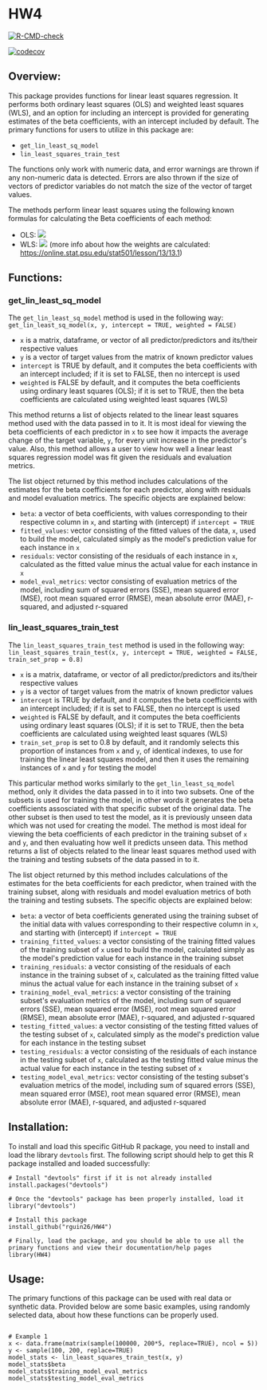 # HW4

<!-- badges: start -->
[![R-CMD-check](https://github.com/rguin26/HW4/workflows/R-CMD-check/badge.svg)](https://github.com/rguin26/HW4/actions)

[![codecov](https://codecov.io/gh/rguin26/HW4/branch/main/graph/badge.svg?token=KQI6EF8TYN)](https://codecov.io/gh/rguin26/HW4)
<!-- badges: end -->

## Overview:
This package provides functions for linear least squares regression. It performs both ordinary least squares (OLS) and weighted least squares (WLS), and an option for including an intercept is provided for generating estimates of the beta coefficients, with an intercept included by default. The primary functions for users to utilize in this package are:
  - `get_lin_least_sq_model`
  - `lin_least_squares_train_test`

The functions only work with numeric data, and error warnings are thrown if any non-numeric data is detected. Errors are also thrown if the size of vectors of predictor variables do not match the size of the vector of target values.

The methods perform linear least squares using the following known formulas for calculating the Beta coefficients of each method:
  - OLS: <img src="https://render.githubusercontent.com/render/math?math=\hat{\beta} = (X^{T}X)^{-1}X^{T}y">
  - WLS: <img src="https://render.githubusercontent.com/render/math?math=\hat{\beta} = (X^{T}WX)^{-1}X^{T}Wy"> (more info about how the weights are calculated: https://online.stat.psu.edu/stat501/lesson/13/13.1)

## Functions:

### get_lin_least_sq_model
The `get_lin_least_sq_model` method is used in the following way: `get_lin_least_sq_model(x, y, intercept = TRUE, weighted = FALSE)`
  - `x` is a matrix, dataframe, or vector of all predictor/predictors and its/their respective values
  - `y` is a vector of target values from the matrix of known predictor values
  - `intercept` is TRUE by default, and it computes the beta coefficients with an intercept included; if it is set to FALSE, then no intercept is used
  - `weighted` is FALSE by default, and it computes the beta coefficients using ordinary least squares (OLS); if it is set to TRUE, then the beta coefficients are calculated using weighted least squares (WLS)

This method returns a list of objects related to the linear least squares method used with the data passed in to it. It is most ideal for viewing the beta coefficients of each predictor in `x` to see how it impacts the average change of the target variable, `y`, for every unit increase in the predictor's value. Also, this method allows a user to view how well a linear least squares regression model was fit given the residuals and evaluation metrics.

The list object returned by this method includes calculations of the estimates for the beta coefficients for each predictor, along with residuals and model evaluation metrics. The specific objects are explained below:
  - `beta`: a vector of beta coefficients, with values corresponding to their respective column in `x`, and starting with (intercept) if `intercept = TRUE`
  - `fitted_values`: vector consisting of the fitted values of the data, `x`, used to build the model, calculated simply as the model's prediction value for each instance in `x`
  - `residuals`: vector consisting of the residuals of each instance in `x`, calculated as the fitted value minus the actual value for each instance in `x`
  - `model_eval_metrics`: vector consisting of evaluation metrics of the model, including sum of squared errors (SSE), mean squared error (MSE), root mean squared error (RMSE), mean absolute error (MAE), r-squared, and adjusted r-squared

### lin_least_squares_train_test
The `lin_least_squares_train_test` method is used in the following way: `lin_least_squares_train_test(x, y, intercept = TRUE, weighted = FALSE, train_set_prop = 0.8)`
  - `x` is a matrix, dataframe, or vector of all predictor/predictors and its/their respective values
  - `y` is a vector of target values from the matrix of known predictor values
  - `intercept` is TRUE by default, and it computes the beta coefficients with an intercept included; if it is set to FALSE, then no intercept is used
  - `weighted` is FALSE by default, and it computes the beta coefficients using ordinary least squares (OLS); if it is set to TRUE, then the beta coefficients are calculated using weighted least squares (WLS)
  - `train_set_prop` is set to 0.8 by default, and it randomly selects this proportion of instances from `x` and `y`, of identical indexes, to use for training the linear least squares model, and then it uses the remaining instances of `x` and `y` for testing the model

This particular method works similarly to the `get_lin_least_sq_model` method, only it divides the data passed in to it into two subsets. One of the subsets is used for training the model, in other words it generates the beta coefficients assosciated with that specific subset of the original data. The other subset is then used to test the model, as it is previously unseen data which was not used for creating the model. The method is most ideal for viewing the beta coefficients of each predictor in the training subset of `x` and `y`, and then evaluating how well it predicts unseen data. This method returns a list of objects related to the linear least squares method used with the training and testing subsets of the data passed in to it. 

The list object returned by this method includes calculations of the estimates for the beta coefficients for each predictor, when trained with the training subset, along with residuals and model evaluation metrics of both the training and testing subsets. The specific objects are explained below:
  - `beta`: a vector of beta coefficients generated using the training subset of the initial data with values corresponding to their respective column in `x`, and starting with (intercept) if `intercept = TRUE`
  - `training_fitted_values`: a vector consisting of the training fitted values of the training subset of `x` used to build the model, calculated simply as the model's prediction value for each instance in the training subset
  - `training_residuals`: a vector consisting of the residuals of each instance in the training subset of `x`, calculated as the training fitted value minus the actual value for each instance in the training subset of `x`
  - `training_model_eval_metrics`: a vector consisting of the training subset's evaluation metrics of the model, including sum of squared errors (SSE), mean squared error (MSE), root mean squared error (RMSE), mean absolute error (MAE), r-squared, and adjusted r-squared
  - `testing_fitted_values`: a vector consisting of the testing fitted values of the testing subset of `x`, calculated simply as the model's prediction value for each instance in the testing subset
  - `testing_residuals`: a vector consisting of the residuals of each instance in the testing subset of `x`, calculated as the testing fitted value minus the actual value for each instance in the testing subset of `x`
  - `testing_model_eval_metrics`: vector consisting of the testing subset's evaluation metrics of the model, including sum of squared errors (SSE), mean squared error (MSE), root mean squared error (RMSE), mean absolute error (MAE), r-squared, and adjusted r-squared

## Installation:

To install and load this specific GitHub R package, you need to install and load the library `devtools` first. The following script should help to get this R package installed and loaded successfully:

```
# Install "devtools" first if it is not already installed
install.packages("devtools")

# Once the "devtools" package has been properly installed, load it
library("devtools")

# Install this package
install_github("rguin26/HW4")

# Finally, load the package, and you should be able to use all the primary functions and view their documentation/help pages
library(HW4)
```

## Usage:

The primary functions of this package can be used with real data or synthetic data. Provided below are some basic examples, using randomly selected data, about how these functions can be properly used.

```

# Example 1
x <- data.frame(matrix(sample(100000, 200*5, replace=TRUE), ncol = 5))
y <- sample(100, 200, replace=TRUE)
model_stats <- lin_least_squares_train_test(x, y)
model_stats$beta
model_stats$training_model_eval_metrics
model_stats$testing_model_eval_metrics
```
